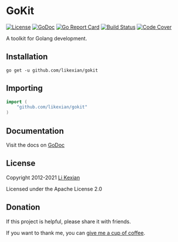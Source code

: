 # GoKit

[![License](https://img.shields.io/badge/license-Apache%202.0-blue.svg)](LICENSE)
[![GoDoc](https://pkg.go.dev/badge/github.com/likexian/gokit.svg)](https://pkg.go.dev/github.com/likexian/gokit)
[![Go Report Card](https://goreportcard.com/badge/github.com/likexian/gokit)](https://goreportcard.com/report/github.com/likexian/gokit)
[![Build Status](https://github.com/likexian/gokit/actions/workflows/gotest.yaml/badge.svg)](https://github.com/likexian/gokit/actions/workflows/gotest.yaml)
[![Code Cover](https://release.likexian.com/gokit/coverage.svg)](https://github.com/likexian/gokit/actions/workflows/gotest.yaml)

A toolkit for Golang development.

## Installation

```shell
go get -u github.com/likexian/gokit
```

## Importing

```go
import (
    "github.com/likexian/gokit"
)
```

## Documentation

Visit the docs on [GoDoc](https://pkg.go.dev/github.com/likexian/gokit)

## License

Copyright 2012-2021 [Li Kexian](https://www.likexian.com/)

Licensed under the Apache License 2.0

## Donation

If this project is helpful, please share it with friends.

If you want to thank me, you can [give me a cup of coffee](https://www.likexian.com/donate/).

